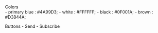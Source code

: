 Colors  
    - primary blue : #4A99D3;
    - white : #FFFFFF;
    - black : #0F001A;
    - brown : #D3844A;

Buttons
    - Send
    - Subscribe

